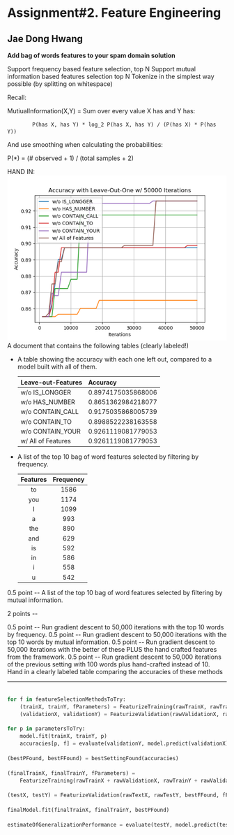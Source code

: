 # Assignment#2. Feature Engineering

## Jae Dong Hwang

**Add bag of words features to your spam domain solution**

Support frequency based feature selection, top N
Support mutual information based features selection top N
Tokenize in the simplest way possible (by splitting on whitespace)

Recall:

MutiualInformation(X,Y) = Sum over every value X has and Y has:

            P(has X, has Y) * log_2 P(has X, has Y) / (P(has X) * P(has Y))

And use smoothing when calculating the probabilities:

P(*) = (# observed + 1) / (total samples + 2)

HAND IN:
![iter_cnt_vs_accuracies](iter_cnt_vs_accuracies_50000.png)
A document that contains the following tables (clearly labeled!)

* A table showing the accuracy with each one left out, compared to a model built with all of them.

  | Leave-out-Features |      Accuracy      |
  |--------------------|--------------------|
  |   w/o IS_LONGGER   | 0.8974175035868006 |
  |   w/o HAS_NUMBER   | 0.8651362984218077 |
  |  w/o CONTAIN_CALL  | 0.9175035868005739 |
  |   w/o CONTAIN_TO   | 0.8988522238163558 |
  |  w/o CONTAIN_YOUR  | 0.9261119081779053 |
  | w/ All of Features | 0.9261119081779053 |

* A list of the top 10 bag of word features selected by filtering by frequency.
  
  |      Features      |     Frequency      |
  |:------------------:|:------------------:|
  |         to         |        1586        |
  |        you         |        1174        |
  |         I          |        1099        |
  |         a          |        993         |
  |        the         |        890         |
  |        and         |        629         |
  |         is         |        592         |
  |         in         |        586         |
  |         i          |        558         |
  |         u          |        542         |

0.5 point -- A list of the top 10 bag of word features selected by filtering by mutual information.

2 points --

0.5 point -- Run gradient descent to 50,000 iterations with the top 10 words by frequency.
0.5 point -- Run gradient descent to 50,000 iterations with the top 10 words by mutual information.
0.5 point -- Run gradient descent to 50,000 iterations with the better of these PLUS the hand crafted features from the framework.
0.5 point -- Run gradient descent to 50,000 iterations of the previous setting with 100 words plus hand-crafted instead of 10.
Hand in a clearly labeled table comparing the accuracies of these methods

***

```python

for f in featureSelectionMethodsToTry:
    (trainX, trainY, fParameters) = FeaturizeTraining(rawTrainX, rawTrainY, f)
    (validationX, validationY) = FeaturizeValidation(rawValidationX, rawValidationY, f, fParameters)

for p in parametersToTry:
    model.fit(trainX, trainY, p)
    accuracies[p, f] = evaluate(validationY, model.predict(validationX))

(bestPFound, bestFFound) = bestSettingFound(accuracies)

(finalTrainX, finalTrainY, fParameters) =
    FeaturizeTraining(rawTrainX + rawValidationX, rawTrainY + rawValidationY, bestFFound)

(testX, testY) = FeaturizeValidation(rawTextX, rawTestY, bestFFound, fParameters)

finalModel.fit(finalTrainX, finalTrainY, bestPFound)

estimateOfGeneralizationPerformance = evaluate(testY, model.predict(testX))

```